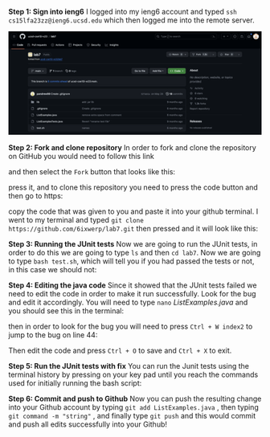 **Step 1: Sign into ieng6**
I logged into my ieng6 account and typed `ssh cs15lfa23zz@ieng6.ucsd.edu` <enter> which then logged me into the remote server.

![Image](githubrepolab7.png)

**Step 2: Fork and clone repository**
In order to fork and clone the repository on GitHub you would need to follow this link

and then select the `Fork` button that looks like this:

press it, and to clone this repository you need to press the code button and then go to https:

copy the code that was given to you and paste it into your github terminal. I went to my terminal and typed `git clone https://github.com/6ixwerp/lab7.git` then pressed <enter> and it will look like this:

**Step 3: Running the JUnit tests**
Now we are going to run the JUnit tests, in order to do this we are going to type `ls` and then `cd lab7`. Now we are going to type `bash test.sh`, which will tell you if you had passed the tests or not, in this case we should not: 

**Step 4: Editing the java code**
Since it showed that the JUnit tests failed we need to edit the code in order to make it run successfully. Look for the bug and edit it accordingly. You will need to type `nano` *ListExamples.java* and you should see this in the terminal:

then in order to look for the bug you will need to press `Ctrl + W index2` to jump to the bug on line 44:

Then edit the code and press `Ctrl + O` to save and `Ctrl + X` <enter> to exit. 

**Step 5: Run the JUnit tests with fix**
You can run the Junit tests using the terminal history by pressing <up> on your key pad until you reach the commands used for initially running the bash script:

**Step 6: Commit and push to Github**
Now you can push the resulting change into your Github account by typing `git add ListExamples.java` <enter>, then typing `git command -m "string"` <enter>, and finally type `git push` <enter> and this would commit and push all edits successfully into your Github!

